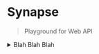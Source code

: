 # Synapse

> Playground for Web API

<details>
  <summary>Blah Blah Blah</summary>
  
  - Web API의 필요성

    Web API는 자바스크립트와 브라우저, Node.js 더 나아가 시스템 콜을 호출하는 저수준의 코드까지 연결해주는 역할을 한다. 이러한 Web API를 잘 알고 있다면, 우리가 실무에서 마주하는 다양하고 복잡한 문제들을 Web API를 통해서 쉽고 우아하게 해결할 수 있을 것이다.

- How to study

  이 프로젝트를 통해서 다양한 Web API를 어떤 상황에서 어떻게 사용하는지, 어떤 문제를 해결할 수 있는지 등에 대해서 공부해볼 예정이다. 또한 실제 동작하는 코드를 구현하여 보다 실무에 가까운 상황을 만들어보려고 노력하고자한다.

- `Synapse` 란

  자바스크립트와 브라우저가 Web API를 통해 신호를 주고받는 모습을 마치 뇌 속의 뉴런들이 시냅스를 통해 정보를 전달하는 모습에 비유하여 지은 이름이다.

- with ref

  - [프론트엔드 개발의 Kick, Web API (feat. React)](https://www.inflearn.com/course/%ED%94%84%EB%A1%A0%ED%8A%B8%EC%97%94%EB%93%9C%EA%B0%9C%EB%B0%9C-kick-webapi-react/)
  - [알고 있으면 너무 좋은 프론트엔드 웹 기술](https://www.youtube.com/playlist?list=PLe6NQuuFBu7EgOm0n1l-qzn1hDBG5AW8_)

  </details>
